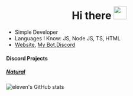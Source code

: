 <h1 align="center">Hi there <img src="https://media.tenor.com/images/dc6f6c34607462dd22571347ce23957e/tenor.gif" height="35px"></h1>

<ul>
  <li>Simple Developer</li>
  <li>Languages I Know: JS, Node JS, TS, HTML</li>
  <li><a href="https://eleven11.cf">Website</a>, <a href="https://music-natural.cf">My Bot</a>,<a href="https://discord.gg/roxybotlist">Discord</a></li>
</ul>
<h4> Discord Projects</h4>
<h5> <a href="https://music-natural.cf">Natural</a></h5>

![eleven's GitHub stats](https://github-readme-stats.vercel.app/api?username=eleventhe&show_icons=true&theme=radical)
<br>
